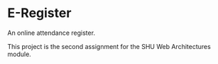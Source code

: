 E-Register
==========

An online attendance register.

This project is the second assignment for the SHU Web Architectures module.
